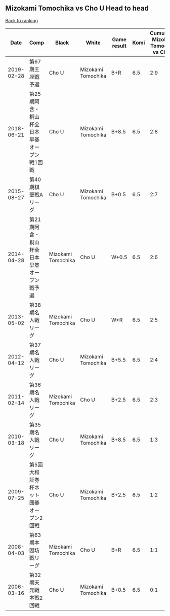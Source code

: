 ## Mizokami Tomochika vs Cho U Head to head

[Back to ranking](../../index.md)




| **Date** | **Comp** | **Black** | **White** | **Game result** | **Komi** | **Cumulative Mizokami Tomochika vs Cho U** | **Mizokami Tomochika streak** | **Cho U streak** | 
| --- | --- | --- | --- | --- | --- | --- | --- | --- |
| 2019-02-28 | 第67期王座戦予選 | Cho U | Mizokami Tomochika | B+R | 6.5 | 2:9 | 0 | 6 | 
| 2018-06-21 | 第25期阿含・桐山杯全日本早碁オープン戦1回戦 | Cho U | Mizokami Tomochika | B+8.5 | 6.5 | 2:8 | 0 | 5 | 
| 2015-08-27 | 第40期棋聖戦Aリーグ | Cho U | Mizokami Tomochika | B+0.5 | 6.5 | 2:7 | 0 | 4 | 
| 2014-04-28 | 第21期阿含・桐山杯全日本早碁オープン戦予選 | Mizokami Tomochika | Cho U | W+0.5 | 6.5 | 2:6 | 0 | 3 | 
| 2013-05-02 | 第38期名人戦リーグ | Mizokami Tomochika | Cho U | W+R | 6.5 | 2:5 | 0 | 2 | 
| 2012-04-12 | 第37期名人戦リーグ | Cho U | Mizokami Tomochika | B+5.5 | 6.5 | 2:4 | 0 | 1 | 
| 2011-02-14 | 第36期名人戦リーグ | Mizokami Tomochika | Cho U | B+2.5 | 6.5 | 2:3 | 1 | 0 | 
| 2010-03-18 | 第35期名人戦リーグ | Cho U | Mizokami Tomochika | B+8.5 | 6.5 | 1:3 | 0 | 2 | 
| 2009-07-25 | 第5回大和証券杯ネット囲碁オープン2回戦 | Cho U | Mizokami Tomochika | B+2.5 | 6.5 | 1:2 | 0 | 1 | 
| 2008-04-03 | 第63期本因坊戦リーグ | Mizokami Tomochika | Cho U | B+R | 6.5 | 1:1 | 1 | 0 | 
| 2006-03-16 | 第32期天元戦本戦2回戦 | Cho U | Mizokami Tomochika | B+0.5 | 6.5 | 0:1 | 0 | 1 |





